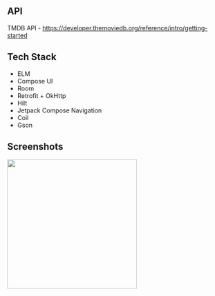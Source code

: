 ## API
TMDB API - https://developer.themoviedb.org/reference/intro/getting-started

## Tech Stack
- ELM
- Compose UI
- Room
- Retrofit + OkHttp
- Hilt
- Jetpack Compose Navigation
- Coil
- Gson

## Screenshots
<img src=https://github.com/user-attachments/assets/4be6975a-9d05-461b-ab19-66cadd2202ff width=300/>
